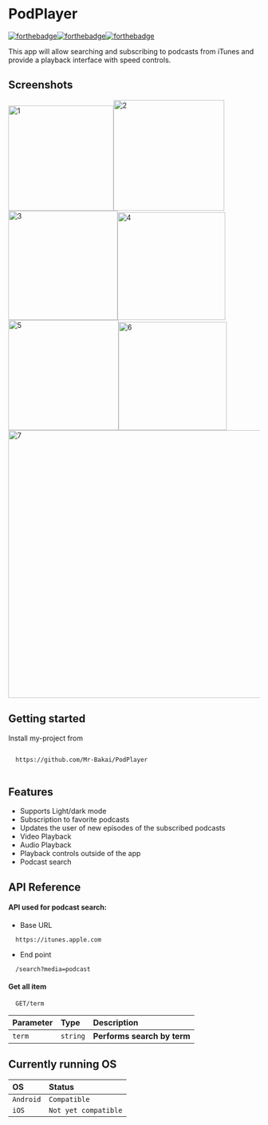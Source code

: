 
# PodPlayer
[![forthebadge](https://forthebadge.com/images/badges/built-with-love.svg)](https://forthebadge.com)[![forthebadge](https://forthebadge.com/images/badges/built-for-android.svg)](https://forthebadge.com)[![forthebadge](https://forthebadge.com/images/badges/powered-by-coffee.svg)](https://forthebadge.com)

This app will allow searching and subscribing to podcasts from iTunes and provide a playback interface with speed controls.


## Screenshots

<img width="211" alt="1" src="https://user-images.githubusercontent.com/70475447/127272363-ad788823-d7ff-4445-86d9-9689b07c6e35.png"><img width="222" alt="2" src="https://user-images.githubusercontent.com/70475447/127272851-d2fc8926-1c90-463a-bfa7-e4aabf0ca0f8.png"><img width="219" alt="3" src="https://user-images.githubusercontent.com/70475447/127272845-bafadb60-bcd0-458a-9780-adb43f0592bf.png"><img width="216" alt="4" src="https://user-images.githubusercontent.com/70475447/127272831-027bad81-a7b6-41b6-b87a-a15cb0cb942a.png"><img width="221" alt="5" src="https://user-images.githubusercontent.com/70475447/127272836-a0324073-7d73-459e-a1a8-b04c30618167.png"><img width="217" alt="6" src="https://user-images.githubusercontent.com/70475447/127272849-8b4e9ad3-a8a5-4820-bfd8-123de088422f.png"><img width="537" alt="7" src="https://user-images.githubusercontent.com/70475447/127273587-758856a6-d9ce-414b-9ba3-a14b4039ce60.png">

## Getting started

Install my-project from

```bash

  https://github.com/Mr-Bakai/PodPlayer
  

```


## Features

- Supports Light/dark mode
- Subscription  to favorite podcasts
- Updates the user of new episodes of the subscribed podcasts
- Video Playback
- Audio Playback
- Playback controls outside of the app
- Podcast search 
    


## API Reference

#### API used for podcast search:

- Base URL 
```http
  https://itunes.apple.com
```
- End point
```http
  /search?media=podcast
```


#### Get all item

```http
  GET/term
```

| Parameter | Type     | Description                |
| :-------- | :------- | :------------------------- |
| `term`    | `string` | **Performs search by term**|


## Currently running OS

| OS        | Status               |
| :-------- | :-------             |
| `Android` | `Compatible`         |
| `iOS`     | `Not yet compatible` |


  
